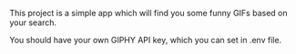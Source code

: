 This project is a simple app which will find you some funny GIFs based on your search.

You should have your own GIPHY API key, which you can set in .env file.

